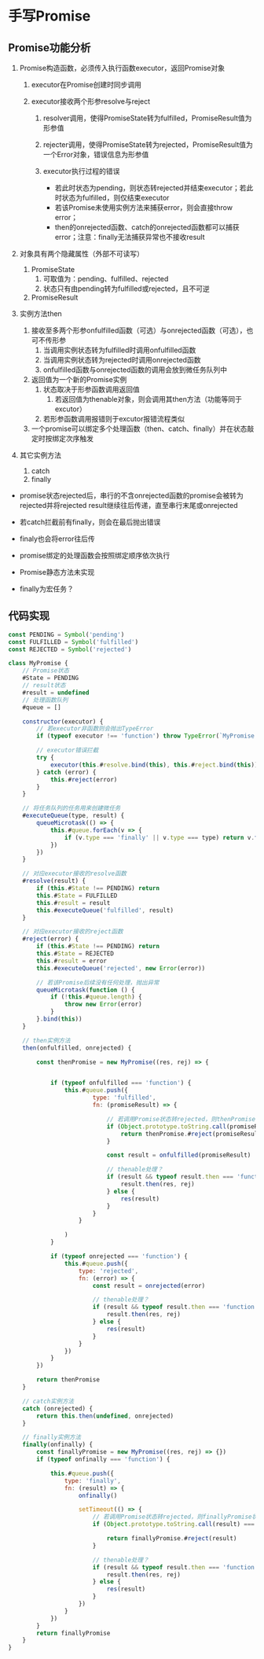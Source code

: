 # 手写Promise

## Promise功能分析

1. Promise构造函数，必须传入执行函数executor，返回Promise对象

   1. executor在Promise创建时同步调用

   2. executor接收两个形参resolve与reject

      1. resolver调用，使得PromiseState转为fulfilled，PromiseResult值为形参值

      2. rejecter调用，使得PromiseState转为rejected，PromiseResult值为一个Error对象，错误信息为形参值

      3. executor执行过程的错误

         - 若此时状态为pending，则状态转rejected并结束executor；若此时状态为fulfilled，则仅结束executor
         - 若该Promise未使用实例方法来捕获error，则会直接throw error；
         - then的onrejected函数、catch的onrejected函数都可以捕获error；注意：finally无法捕获异常也不接收result

         

      

2. 对象具有两个隐藏属性（外部不可读写）

   1. PromiseState
      1. 可取值为：pending、fulfilled、rejected
      2. 状态只有由pending转为fulfilled或rejected，且不可逆
   2. PromiseResult

3. 实例方法then

   1. 接收至多两个形参onfulfilled函数（可选）与onrejected函数（可选），也可不传形参
      1. 当调用实例状态转为fulfilled时调用onfulfilled函数
      2. 当调用实例状态转为rejected时调用onrejected函数
      3. onfulfilled函数与onrejected函数的调用会放到微任务队列中
   2. 返回值为一个新的Promise实例
      1. 状态取决于形参函数调用返回值
         1. 若返回值为thenable对象，则会调用其then方法（功能等同于excutor）
      2. 若形参函数调用报错则于excutor报错流程类似
   3. 一个promise可以绑定多个处理函数（then、catch、finally）并在状态敲定时按绑定次序触发

   

4. 其它实例方法
   1. catch
   2. finally



- promise状态rejected后，串行的不含onrejected函数的promise会被转为rejected并将rejected result继续往后传递，直至串行末尾或onrejected
- 若catch拦截前有finally，则会在最后抛出错误
- finaly也会将error往后传
- promise绑定的处理函数会按照绑定顺序依次执行

- Promise静态方法未实现
- finally为宏任务？

## 代码实现

```js
const PENDING = Symbol('pending')
const FULFILLED = Symbol('fulfilled')
const REJECTED = Symbol('rejected')

class MyPromise {
    // Promise状态
    #State = PENDING
    // result状态
    #result = undefined
    // 处理函数队列
    #queue = []

    constructor(executor) {
        // 若executor非函数则会抛出TypeError
        if (typeof executor !== 'function') throw TypeError(`MyPromise resolver ${executor} is not a function`)

        // executor错误拦截
        try {
            executor(this.#resolve.bind(this), this.#reject.bind(this))
        } catch (error) {
            this.#reject(error)
        }
    }

    // 将任务队列的任务用来创建微任务
    #executeQueue(type, result) {
        queueMicrotask(() => {
            this.#queue.forEach(v => {
                if (v.type === 'finally' || v.type === type) return v.fn(result)
            })
        })
    }

    // 对应executor接收的resolve函数
    #resolve(result) {
        if (this.#State !== PENDING) return
        this.#State = FULFILLED
        this.#result = result
        this.#executeQueue('fulfilled', result)
    }

    // 对应executor接收的reject函数
    #reject(error) {
        if (this.#State !== PENDING) return
        this.#State = REJECTED
        this.#result = error
        this.#executeQueue('rejected', new Error(error))

        // 若该Promise后续没有任何处理，抛出异常
        queueMicrotask(function () {
            if (!this.#queue.length) {
                throw new Error(error)
            }
        }.bind(this))
    }

    // then实例方法
    then(onfulfilled, onrejected) {

        const thenPromise = new MyPromise((res, rej) => {


            if (typeof onfulfilled === 'function') {
                this.#queue.push({
                        type: 'fulfilled',
                        fn: (promiseResult) => {

                            // 若调用Promise状态转rejected，则thenPromise状态转rejected
                            if (Object.prototype.toString.call(promiseResult) === '[object Error]') {
                                return thenPromise.#reject(promiseResult)
                            }

                            const result = onfulfilled(promiseResult)

                            // thenable处理？
                            if (result && typeof result.then === 'function') {
                                result.then(res, rej)
                            } else {
                                res(result)
                            }
                        }
                    }

                )
            }

            if (typeof onrejected === 'function') {
                this.#queue.push({
                    type: 'rejected',
                    fn: (error) => {
                        const result = onrejected(error)

                        // thenable处理？
                        if (result && typeof result.then === 'function') {
                            result.then(res, rej)
                        } else {
                            res(result)
                        }
                    }
                })
            }
        })

        return thenPromise
    }

    // catch实例方法
    catch (onrejected) {
        return this.then(undefined, onrejected)
    }

    // finally实例方法
    finally(onfinally) {
        const finallyPromise = new MyPromise((res, rej) => {})
        if (typeof onfinally === 'function') {

            this.#queue.push({
                type: 'finally',
                fn: (result) => {
                    onfinally()

                    setTimeout(() => {
                        // 若调用Promise状态转rejected，则finallyPromise状态转rejected
                        if (Object.prototype.toString.call(result) === '[object Error]') {

                            return finallyPromise.#reject(result)
                        }

                        // thenable处理？
                        if (result && typeof result.then === 'function') {
                            result.then(res, rej)
                        } else {
                            res(result)
                        }
                    })
                }
            })
        }
        return finallyPromise
    }
}
```

